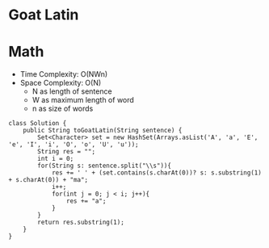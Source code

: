 # Goat Latin

# Math

- Time Complexity: O(NWn)
- Space Complexity: O(N)
  - N as length of sentence
  - W as maximum length of word
  - n as size of words

```
class Solution {
    public String toGoatLatin(String sentence) {
        Set<Character> set = new HashSet(Arrays.asList('A', 'a', 'E', 'e', 'I', 'i', 'O', 'o', 'U', 'u'));
        String res = "";
        int i = 0;
        for(String s: sentence.split("\\s")){
            res += ' ' + (set.contains(s.charAt(0))? s: s.substring(1) + s.charAt(0)) + "ma";
            i++;
            for(int j = 0; j < i; j++){
                res += "a";
            }
        }
        return res.substring(1);
    }
}
```
